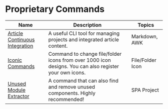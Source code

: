 # Proprietary Commands

| Name | Description | Topics |
| --- | --- | --- |
| [Article Continuous Integration](https://github.com/ogty/article-continuous-integration) | A useful CLI tool for managing projects and integrated article content. | Markdown, AWK |
| [Iconic Commands](https://github.com/ogty/iconic-commands) | Command to change file/folder icons from over 1000 icon designs. You can also register your own icons. | File/Folder Icon | 
| [Unused Module Extractor](https://github.com/ogty/proprietary-commands/tree/main/UnusedModuleExtractor) | A command that can also find and remove unused components. Highly recommended! | SPA Project |

